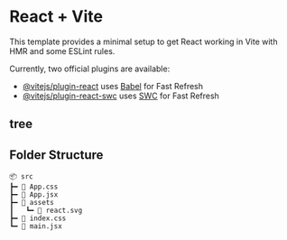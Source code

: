 # React + Vite

This template provides a minimal setup to get React working in Vite with HMR and some ESLint rules.

Currently, two official plugins are available:

- [@vitejs/plugin-react](https://github.com/vitejs/vite-plugin-react/blob/main/packages/plugin-react/README.md) uses [Babel](https://babeljs.io/) for Fast Refresh
- [@vitejs/plugin-react-swc](https://github.com/vitejs/vite-plugin-react-swc) uses [SWC](https://swc.rs/) for Fast Refresh


## tree
## Folder Structure
```
📦 src
┣━ 📜 App.css
┣━ 📜 App.jsx
┣━ 📂 assets
┃   ┗━ 📜 react.svg
┣━ 📜 index.css
┗━ 📜 main.jsx
```
